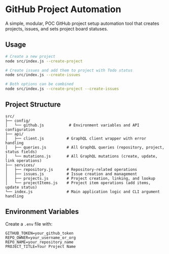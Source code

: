 # GitHub Project Automation

A simple, modular, POC GitHub project setup automation tool that creates projects, issues, and sets project board statuses.

## Usage

```bash
# Create a new project
node src/index.js --create-project

# Create issues and add them to project with Todo status
node src/index.js --create-issues

# Both options can be combined
node src/index.js --create-project --create-issues
```

## Project Structure

```
src/
├── config/
│   └── github.js           # Environment variables and API configuration
├── api/
│   ├── client.js          # GraphQL client wrapper with error handling
│   ├── queries.js         # All GraphQL queries (repository, project, status fields)
│   └── mutations.js       # All GraphQL mutations (create, update, link operations)
├── services/
│   ├── repository.js      # Repository-related operations
│   ├── issues.js          # Issue creation and management
│   ├── projects.js        # Project creation, linking, and lookup
│   └── projectItems.js    # Project item operations (add items, update status)
└── index.js               # Main application logic and CLI argument handling
```

## Environment Variables

Create a `.env` file with:
```
GITHUB_TOKEN=your_github_token
REPO_OWNER=your_username_or_org
REPO_NAME=your_repository_name
PROJECT_TITLE=Your Project Name
```
